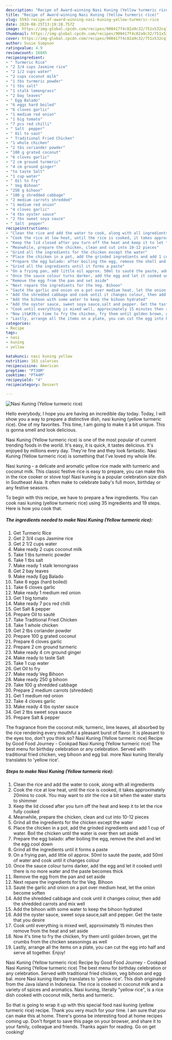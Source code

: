 ```yaml
---
description: "Recipe of Award-winning Nasi Kuning (Yellow turmeric rice)"
title: "Recipe of Award-winning Nasi Kuning (Yellow turmeric rice)"
slug: 5593-recipe-of-award-winning-nasi-kuning-yellow-turmeric-rice
date: 2020-08-25T13:19:28.757Z
image: https://img-global.cpcdn.com/recipes/900417f4c82a9c32/751x532cq70/nasi-kuning-yellow-turmeric-rice-recipe-main-photo.jpg
thumbnail: https://img-global.cpcdn.com/recipes/900417f4c82a9c32/751x532cq70/nasi-kuning-yellow-turmeric-rice-recipe-main-photo.jpg
cover: https://img-global.cpcdn.com/recipes/900417f4c82a9c32/751x532cq70/nasi-kuning-yellow-turmeric-rice-recipe-main-photo.jpg
author: Susie Simpson
ratingvalue: 4.9
reviewcount: 16845
recipeingredient:
- " Turmeric Rice"
- "2 3/4 cups Jasmine rice"
- "2 1/2 cups water"
- "2 cups coconut milk"
- "1 tbs turmeric powder"
- "1 tbs salt"
- "1 stalk lemongrass"
- "2 bay leaves"
- " Egg Balado"
- "6 eggs hard boiled"
- "6 cloves garlic"
- "1 medium red onion"
- "1 big tomato"
- "7 pcs red chilli"
- " Salt  pepper"
- " Oil to saut"
- " Traditional Fried Chicken"
- "1 whole chicken"
- "2 tbs coriander powder"
- "100 g grated coconut"
- "6 cloves garlic"
- "2 cm ground turmeric"
- "4 cm ground ginger"
- "to taste Salt"
- "1 cup water"
- " Oil to fry"
- " Veg Bihoon"
- "250 g bihoon"
- "100 g shredded cabbage"
- "2 medium carrots shredded"
- "1 medium red onion"
- "4 cloves garlic"
- "4 tbs oyster sauce"
- "2 tbs sweet soya sauce"
- " Salt  pepper"
recipeinstructions:
- "Clean the rice and add the water to cook, along with all ingredients"
- "Cook the rice at low heat, until the rice is cooked, it takes approximately 20mins to cook. You may want to stir the rice a bit when the water starts to shimmer"
- "Keep the lid closed after you turn off the heat and keep it to let the rice fully cooked"
- "Meanwhile, prepare the chicken, clean and cut into 10-12 pieces"
- "Grind all the ingredients for the chicken except the water"
- "Place the chicken in a pot, add the grinded ingredients and add 1 cup of water. Boil the chicken until the water is over then set aside"
- "Prepare the egg balado: after boiling the egg, remove the shell and let the egg cool down"
- "Grind all the ingredients until it forms a paste"
- "On a frying pan, add little oil approx. 50ml to sauté the paste, add 50ml of water and cook until it changes colour"
- "Once the sauce colour turns darker, add the egg and let it cooked until there is no more water and the paste becomes thick"
- "Remove the egg from the pan and set aside"
- "Next repare the ingredients for the Veg. Bihoon"
- "Sauté the garlic and onion on a pot over medium heat, let the onion become soften"
- "Add the shredded cabbage and cook until it changes colour, then add the shredded carrots and mix well"
- "Add the bihoon with some water to keep the bihoon hydrated"
- "Add the oyster sauce, sweet soya sauce,salt and pepper. Get the taste that you desire"
- "Cook until everything is mixed well, approximately 15 minutes then remove from the heat and set aside"
- "Now it&#39;s time to fry the chicken, fry them until golden brown, get the crumbs from the chicken seasonings as well"
- "Lastly, arrange all the items on a plate, you can cut the egg into half and serve all together. Enjoy!"
categories:
- Recipe
tags:
- nasi
- kuning
- yellow

katakunci: nasi kuning yellow 
nutrition: 163 calories
recipecuisine: American
preptime: "PT30M"
cooktime: "PT44M"
recipeyield: "4"
recipecategory: Dessert

---
```



![Nasi Kuning (Yellow turmeric rice)](https://img-global.cpcdn.com/recipes/900417f4c82a9c32/751x532cq70/nasi-kuning-yellow-turmeric-rice-recipe-main-photo.jpg)

Hello everybody, I hope you are having an incredible day today. Today, I will show you a way to prepare a distinctive dish, nasi kuning (yellow turmeric rice). One of my favorites. This time, I am going to make it a bit unique. This is gonna smell and look delicious.

Nasi Kuning (Yellow turmeric rice) is one of the most popular of current trending foods in the world. It's easy, it is quick, it tastes delicious. It's enjoyed by millions every day. They're fine and they look fantastic. Nasi Kuning (Yellow turmeric rice) is something that I've loved my whole life.

Nasi kuning - a delicate and aromatic yellow rice made with turmeric and coconut milk. This classic festive rice is easy to prepare, you can make this in the rice cooker or stove top! Nasi kuning is a popular celebration size dish in Southeast Asia. It often make to celebrate baby&#39;s full moon, birthday or any festive seasons.


To begin with this recipe, we have to prepare a few ingredients. You can cook nasi kuning (yellow turmeric rice) using 35 ingredients and 19 steps. Here is how you cook that.

<!--inarticleads1-->

##### The ingredients needed to make Nasi Kuning (Yellow turmeric rice):

1. Get  Turmeric Rice
1. Get 2 3/4 cups Jasmine rice
1. Get 2 1/2 cups water
1. Make ready 2 cups coconut milk
1. Take 1 tbs turmeric powder
1. Take 1 tbs salt
1. Make ready 1 stalk lemongrass
1. Get 2 bay leaves
1. Make ready  Egg Balado
1. Take 6 eggs (hard boiled)
1. Take 6 cloves garlic
1. Make ready 1 medium red onion
1. Get 1 big tomato
1. Make ready 7 pcs red chilli
1. Get  Salt &amp; pepper
1. Prepare  Oil to sauté
1. Take  Traditional Fried Chicken
1. Take 1 whole chicken
1. Get 2 tbs coriander powder
1. Prepare 100 g grated coconut
1. Prepare 6 cloves garlic
1. Prepare 2 cm ground turmeric
1. Make ready 4 cm ground ginger
1. Make ready to taste Salt
1. Take 1 cup water
1. Get  Oil to fry
1. Make ready  Veg Bihoon
1. Make ready 250 g bihoon
1. Take 100 g shredded cabbage
1. Prepare 2 medium carrots (shredded)
1. Get 1 medium red onion
1. Take 4 cloves garlic
1. Make ready 4 tbs oyster sauce
1. Get 2 tbs sweet soya sauce
1. Prepare  Salt &amp; pepper


The fragrance from the coconut milk, turmeric, lime leaves, all absorbed by the rice rendering every mouthful a pleasant burst of flavor. It is pleasant to the eyes too, don&#39;t you think so? Nasi Kuning (Yellow turmeric rice) Recipe by Good Food Journey - Cookpad Nasi Kuning (Yellow turmeric rice) The best menu for birthday celebration or any celebration. Served with traditional fried chicken, veg bihoon and egg bal. more Nasi kuning literally translates to &#39;yellow rice&#39;. 

<!--inarticleads2-->

##### Steps to make Nasi Kuning (Yellow turmeric rice):

1. Clean the rice and add the water to cook, along with all ingredients
1. Cook the rice at low heat, until the rice is cooked, it takes approximately 20mins to cook. You may want to stir the rice a bit when the water starts to shimmer
1. Keep the lid closed after you turn off the heat and keep it to let the rice fully cooked
1. Meanwhile, prepare the chicken, clean and cut into 10-12 pieces
1. Grind all the ingredients for the chicken except the water
1. Place the chicken in a pot, add the grinded ingredients and add 1 cup of water. Boil the chicken until the water is over then set aside
1. Prepare the egg balado: after boiling the egg, remove the shell and let the egg cool down
1. Grind all the ingredients until it forms a paste
1. On a frying pan, add little oil approx. 50ml to sauté the paste, add 50ml of water and cook until it changes colour
1. Once the sauce colour turns darker, add the egg and let it cooked until there is no more water and the paste becomes thick
1. Remove the egg from the pan and set aside
1. Next repare the ingredients for the Veg. Bihoon
1. Sauté the garlic and onion on a pot over medium heat, let the onion become soften
1. Add the shredded cabbage and cook until it changes colour, then add the shredded carrots and mix well
1. Add the bihoon with some water to keep the bihoon hydrated
1. Add the oyster sauce, sweet soya sauce,salt and pepper. Get the taste that you desire
1. Cook until everything is mixed well, approximately 15 minutes then remove from the heat and set aside
1. Now it&#39;s time to fry the chicken, fry them until golden brown, get the crumbs from the chicken seasonings as well
1. Lastly, arrange all the items on a plate, you can cut the egg into half and serve all together. Enjoy!


Nasi Kuning (Yellow turmeric rice) Recipe by Good Food Journey - Cookpad Nasi Kuning (Yellow turmeric rice) The best menu for birthday celebration or any celebration. Served with traditional fried chicken, veg bihoon and egg bal. more Nasi kuning literally translates to &#39;yellow rice&#39;. This dish originated from the Java island in Indonesia. The rice is cooked in coconut milk and a variety of spices and aromatics. Nasi kuning, literally &#34;yellow rice&#34;, is a rice dish cooked with coconut milk, herbs and turmeric. 

So that is going to wrap it up with this special food nasi kuning (yellow turmeric rice) recipe. Thank you very much for your time. I am sure that you can make this at home. There's gonna be interesting food at home recipes coming up. Don't forget to save this page on your browser, and share it to your family, colleague and friends. Thanks again for reading. Go on get cooking!
